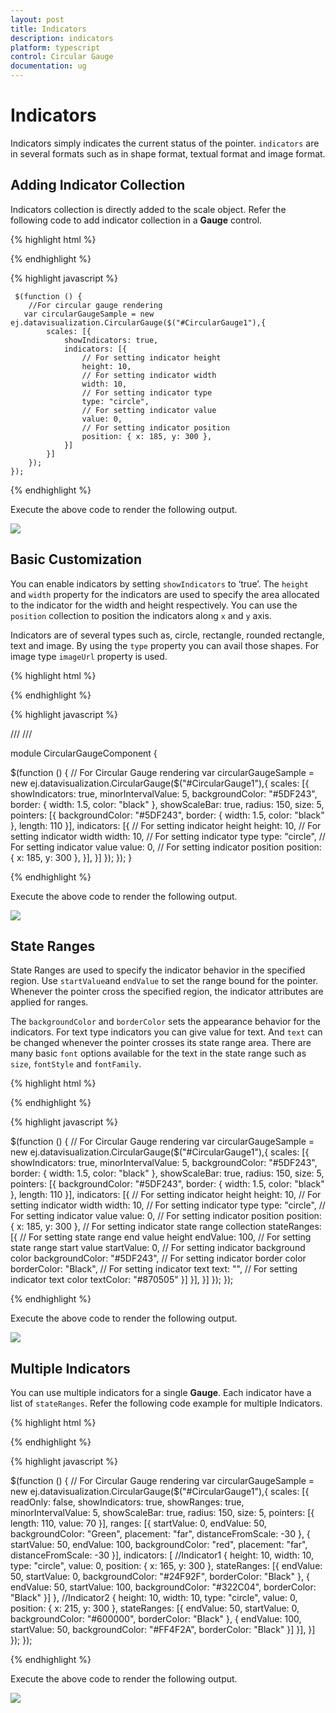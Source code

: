 ```yaml
---
layout: post
title: Indicators
description: indicators
platform: typescript
control: Circular Gauge
documentation: ug
---
```


# Indicators

Indicators simply indicates the current status of the pointer. `indicators` are in several formats such as in shape format, textual format and image format.

## Adding Indicator Collection 

Indicators collection is directly added to the scale object. Refer the following code to add indicator collection in a **Gauge** control.

{% highlight html %}

<div id="CircularGauge1"></div>

{% endhighlight %}

{% highlight javascript %}
  
     $(function () {
        //For circular gauge rendering
       var circularGaugeSample = new ej.datavisualization.CircularGauge($("#CircularGauge1"),{
            scales: [{
                showIndicators: true,
                indicators: [{
                    // For setting indicator height
                    height: 10,
                    // For setting indicator width
                    width: 10,
                    // For setting indicator type
                    type: "circle",
                    // For setting indicator value
                    value: 0,
                    // For setting indicator position
                    position: { x: 185, y: 300 },
                }]
            }]
        });
    });


{% endhighlight %}



Execute the above code to render the following output.

![](Indicators_images/Indicators_img1.png)

## Basic Customization

You can enable indicators by setting `showIndicators` to ‘true’. The `height` and `width` property for the indicators are used to specify the area allocated to the indicator for the width and height respectively. You can use the `position` collection to position the indicators along `x` and `y` axis. 

Indicators are of several types such as, circle, rectangle, rounded rectangle, text and image. By using the `type` property you can avail those shapes. For image type `imageUrl` property is used. 

{% highlight html %}

<div id="CircularGauge1"></div>

{% endhighlight %}


{% highlight javascript %}

/// <reference path="tsfiles/jquery.d.ts" />
/// <reference path="tsfiles/ej.web.all.d.ts" />

module CircularGaugeComponent {

$(function () {
        // For Circular Gauge rendering
    var circularGaugeSample = new ej.datavisualization.CircularGauge($("#CircularGauge1"),{
            scales: [{
                showIndicators: true, minorIntervalValue: 5,
                backgroundColor: "#5DF243",
                border: { width: 1.5, color: "black" },
                showScaleBar: true, radius: 150, size: 5,
                pointers: [{
                    backgroundColor: "#5DF243",
                    border: { width: 1.5, color: "black" },
                    length: 110
                }],
                indicators: [{
                    // For setting indicator height
                    height: 10,
                    // For setting indicator width
                    width: 10,
                    // For setting indicator type
                    type: "circle",
                    // For setting indicator value
                    value: 0,
                    // For setting indicator position
                    position: { x: 185, y: 300 },
                }],
            }]
        });
    });
}

{% endhighlight %}



Execute the above code to render the following output.

![](Indicators_images/Indicators_img2.png)

## State Ranges

State Ranges are used to specify the indicator behavior in the specified region. Use `startValue`and `endValue` to set the range bound for the pointer. Whenever the pointer cross the specified region, the indicator attributes are applied for ranges. 

The `backgroundColor` and `borderColor` sets the appearance behavior for the indicators. For text type indicators you can give value for text. And `text` can be changed whenever the pointer crosses its state range area. There are many basic `font` options available for the text in the state range such as `size`, `fontStyle` and `fontFamily`.

{% highlight html %}

<div id="CircularGauge1"></div>

{% endhighlight %}


{% highlight javascript %}



$(function () {
        // For Circular Gauge rendering
       var circularGaugeSample = new ej.datavisualization.CircularGauge($("#CircularGauge1"),{
            scales: [{
                showIndicators: true, minorIntervalValue: 5,
                backgroundColor: "#5DF243",
                border: { width: 1.5, color: "black" },
                showScaleBar: true, radius: 150, size: 5,
                pointers: [{
                    backgroundColor: "#5DF243",
                    border: { width: 1.5, color: "black" },
                    length: 110
                }],
                indicators: [{
                    // For setting indicator height
                    height: 10,
                    // For setting indicator width
                    width: 10,
                    // For setting indicator type
                    type: "circle",
                    // For setting indicator value
                    value: 0,
                    // For setting indicator position
                    position: { x: 185, y: 300 },
                    // For setting indicator state range collection
                    stateRanges: [{
                        // For setting state range end value height
                        endValue: 100,
                        // For setting state range start value
                        startValue: 0,
                        // For setting indicator background color
                        backgroundColor: "#5DF243",
                        // For setting indicator border color
                        borderColor: "Black",
                        // For setting indicator text
                        text: "",
                        // For setting indicator text color
                        textColor: "#870505"
                    }]
                }],
            }]
        });
    });

{% endhighlight %}



Execute the above code to render the following output.

![](Indicators_images/Indicators_img3.png)

## Multiple Indicators

You can use multiple indicators for a single **Gauge**. Each indicator have a list of `stateRanges`. Refer the following code example for multiple Indicators.

{% highlight html %}

<div id="CircularGauge1"></div>

{% endhighlight %}


{% highlight javascript %}

$(function () {
        // For Circular Gauge rendering
        var circularGaugeSample = new ej.datavisualization.CircularGauge($("#CircularGauge1"),{
            scales: [{
                readOnly: false,
                showIndicators: true, showRanges: true,
                minorIntervalValue: 5,
                showScaleBar: true, radius: 150, size: 5,
                pointers: [{
                    length: 110, value: 70
                }],
                ranges: [{
                    startValue: 0, endValue: 50,
                    backgroundColor: "Green",
                    placement: "far", distanceFromScale: -30
                },
                {
                    startValue: 50, endValue: 100,
                    backgroundColor: "red",
                    placement: "far", distanceFromScale: -30
                }],
                indicators: [
                //Indicator1
                {
                    height: 10,
                    width: 10,
                    type: "circle",
                    value: 0,
                    position: { x: 165, y: 300 },
                    stateRanges: [{
                        endValue: 50,
                        startValue: 0,
                        backgroundColor: "#24F92F",
                        borderColor: "Black"
                    }, {
                        endValue: 50,
                        startValue: 100,
                        backgroundColor: "#322C04",
                        borderColor: "Black"
                    }]
                },
                //Indicator2
                {
                    height: 10,
                    width: 10,
                    type: "circle",
                    value: 0,
                    position: { x: 215, y: 300 },
                    stateRanges: [{
                        endValue: 50,
                        startValue: 0,
                        backgroundColor: "#600000",
                        borderColor: "Black"
                    }, {
                        endValue: 100,
                        startValue: 50,
                        backgroundColor: "#FF4F2A",
                        borderColor: "Black"
                    }]
                }],
            }]
        });
    });


{% endhighlight %}



Execute the above code to render the following output.

![](Indicators_images/Indicators_img4.png)


